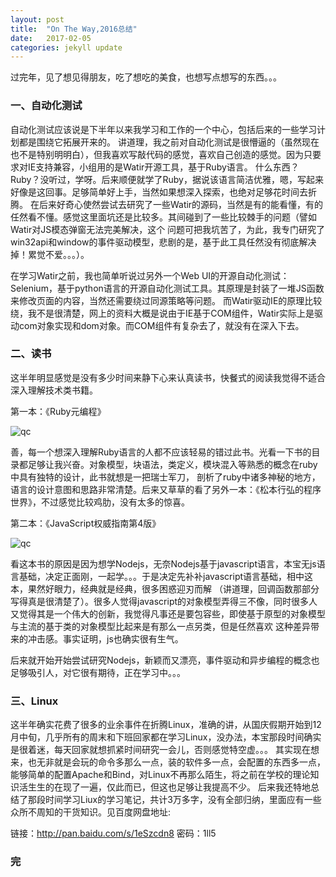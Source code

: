 ```yaml
---
layout: post
title:  "On The Way,2016总结"
date:   2017-02-05
categories: jekyll update
---
```


过完年，见了想见得朋友，吃了想吃的美食，也想写点想写的东西。。。

### **一、自动化测试**　
自动化测试应该说是下半年以来我学习和工作的一个中心，包括后来的一些学习计划都是围绕它拓展开来的。
讲道理，我之前对自动化测试是很懵逼的（虽然现在也不是特别明明白），但我喜欢写敲代码的感觉，喜欢自己创造的感觉。因为只要求对IE支持兼容，小组用的是Watir开源工具，基于Ruby语言。
什么东西？Ruby？没听过，学呀。后来顺便就学了Ruby，据说该语言简洁优雅，嗯，写起来好像是这回事。足够简单好上手，当然如果想深入探索，也绝对足够花时间去折腾。
在后来好奇心使然尝试去研究了一些Watir的源码，当然是有的能看懂，有的任然看不懂。感觉这里面坑还是比较多。其间碰到了一些比较棘手的问题（譬如Watir对JS模态弹窗无法完美解决，这个
问题可把我坑苦了，为此，我专门研究了win32api和window的事件驱动模型，悲剧的是，基于此工具任然没有彻底解决掉！累觉不爱。。。）。

在学习Watir之前，我也简单听说过另外一个Web UI的开源自动化测试：Selenium，基于python语言的开源自动化测试工具。其原理是封装了一堆JS函数来修改页面的内容，当然还需要绕过同源策略等问题。
而Watir驱动IE的原理比较绕，我不是很清楚，网上的资料大概是说由于IE基于COM组件，Watir实际上是驱动com对象实现和dom对象。而COM组件有复杂去了，就没有在深入下去。

### **二、读书**
这半年明显感觉是没有多少时间来静下心来认真读书，快餐式的阅读我觉得不适合深入理解技术类书籍。

第一本：《Ruby元编程》

![qc](https://qcer.github.io/blog/images_blog/summary_2016/ruby_meta_prog.jpg)

善，每一个想深入理解Ruby语言的人都不应该轻易的错过此书。光看一下书的目录都足够让我兴奋。对象模型，块语法，类定义，模块混入等熟悉的概念在ruby中具有独特的设计，此书就想是一把瑞士军刀，
剖析了ruby中诸多神秘的地方，语言的设计意图和思路非常清楚。后来又草草的看了另外一本：《松本行弘的程序世界》，不过感觉比较鸡肋，没有太多的惊喜。

第二本：《JavaScript权威指南第4版》

![qc](https://qcer.github.io/blog/images_blog/summary_2016/javascrpt_guideline.jpg)

看这本书的原因是因为想学Nodejs，无奈Nodejs基于javascript语言，本宝无js语言基础，决定正面刚，一起学。。。于是决定先补补javascript语言基础，相中这本，果然好眼力，经典就是经典，很多困惑迎刃而解
（讲道理，回调函数那部分写得真是很清楚了）。很多人觉得javascript的对象模型弄得三不像，同时很多人又觉得其是一个伟大的创新，我觉得凡事还是要包容些，即使基于原型的对象模型与主流的基于类的对象模型比起来是有那么一点另类，但是任然喜欢
这种差异带来的冲击感。事实证明，js也确实很有生气。

后来就开始开始尝试研究Nodejs，新颖而又漂亮，事件驱动和异步编程的概念也足够吸引人，对它很有期待，正在学习中。。。

### **三、Linux**
这半年确实花费了很多的业余事件在折腾Linux，准确的讲，从国庆假期开始到12月中旬，几乎所有的周末和下班回家都在学习Linux，没办法，本宝那段时间确实是很着迷，每天回家就想抓紧时间研究一会儿，否则感觉特空虚。。。
其实现在想来，也无非就是会玩的命令多那么一点，装的软件多一点，会配置的东西多一点，能够简单的配置Apache和Bind，对Linux不再那么陌生，将之前在学校的理论知识活生生的在现了一遍，仅此而已，但这也足够让我提高不少。
后来我还特地总结了那段时间学习Liux的学习笔记，共计3万多字，没有全部归纳，里面应有一些众所不周知的干货知识。见百度网盘地址:

链接：http://pan.baidu.com/s/1eSzcdn8 密码：1ll5

### **完**
